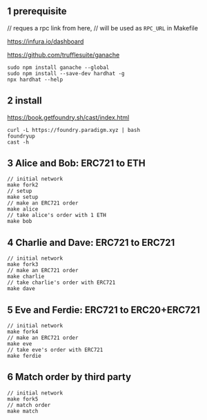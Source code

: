 

## 1 prerequisite
// reques a rpc link from here, 
// will be used as `RPC_URL` in Makefile

https://infura.io/dashboard


https://github.com/trufflesuite/ganache
```
sudo npm install ganache --global
sudo npm install --save-dev hardhat -g
npx hardhat --help
```

## 2 install
https://book.getfoundry.sh/cast/index.html
```
curl -L https://foundry.paradigm.xyz | bash
foundryup
cast -h
```

## 3 Alice and Bob: ERC721 to ETH
```
// initial network
make fork2
// setup
make setup
// make an ERC721 order
make alice
// take alice's order with 1 ETH
make bob
```

## 4 Charlie and Dave: ERC721 to ERC721
```
// initial network
make fork3
// make an ERC721 order
make charlie
// take charlie's order with ERC721
make dave
```

## 5 Eve and Ferdie: ERC721 to ERC20+ERC721
```
// initial network
make fork4
// make an ERC721 order
make eve
// take eve's order with ERC721
make ferdie
```

## 6 Match order by third party
```
// initial network
make fork5
// match order
make match
```
